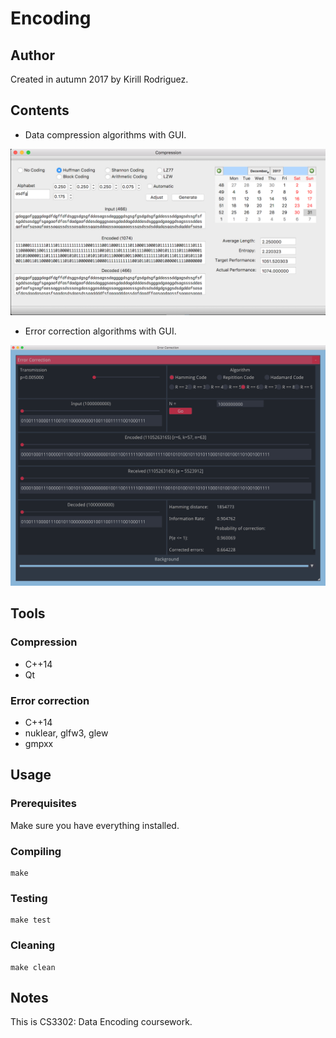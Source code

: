 # Encoding

## Author

Created in autumn 2017 by Kirill Rodriguez.

## Contents

* Data compression algorithms with GUI.

![compression](./scsht/compression.png)

* Error correction algorithms with GUI.

![correction](./scsht/correction-1bil.png)

## Tools

### Compression

* C++14
* Qt

### Error correction

* C++14
* nuklear, glfw3, glew
* gmpxx

## Usage

### Prerequisites

Make sure you have everything installed.

### Compiling

	make

### Testing

	make test

### Cleaning

	make clean

## Notes

This is CS3302: Data Encoding coursework.
